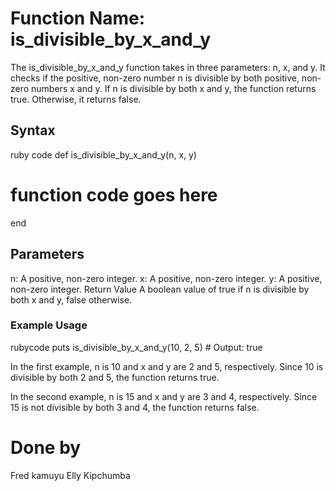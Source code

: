 # Function Name: is_divisible_by_x_and_y
The is_divisible_by_x_and_y function takes in three parameters: n, x, and y. It checks if the positive, non-zero number n is divisible by both positive, non-zero numbers x and y. If n is divisible by both x and y, the function returns true. Otherwise, it returns false.

## Syntax
ruby code
def is_divisible_by_x_and_y(n, x, y)
  # function code goes here
end

## Parameters
n: A positive, non-zero integer.
x: A positive, non-zero integer.
y: A positive, non-zero integer.
Return Value
A boolean value of true if n is divisible by both x and y, false otherwise.
### Example Usage
rubycode
puts is_divisible_by_x_and_y(10, 2, 5) # Output: true


In the first example, n is 10 and x and y are 2 and 5, respectively. Since 10 is divisible by both 2 and 5, the function returns true.

In the second example, n is 15 and x and y are 3 and 4, respectively. Since 15 is not divisible by both 3 and 4, the function returns false.

# Done by
Fred kamuyu
Elly Kipchumba